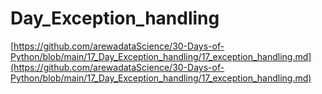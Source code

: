 # Day_Exception_handling
[https://github.com/arewadataScience/30-Days-of-Python/blob/main/17_Day_Exception_handling/17_exception_handling.md](https://github.com/arewadataScience/30-Days-of-Python/blob/main/17_Day_Exception_handling/17_exception_handling.md)